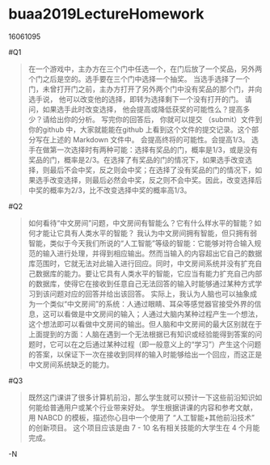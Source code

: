 # buaa2019LectureHomework
16061095

#Q1
>在一个游戏中，主办方在三个门中任选一个，在门后放了一个奖品，另外两个门之后是空的。选手要在三个门中选择一个抽奖。 当选手选择了一个门，未曾打开门之前，主办方打开了另外两个门中没有奖品的那个门，并向选手说， 他可以改变他的选择，即转为选择剩下一个没有打开的门。 请问，如果选手此时改变选择， 他会提高或降低获奖的可能性么？提高多少？请给出你的分析。 写完你的回答后， 你就可以提交 （submit）文件到你的github 中，大家就能能在github 上看到这个文件的提交记录。这个部分写在上述的 Markdown 文件中。
会提高终将的可能性。会提高1/3。
选手在做第一次选择时有两种可能：选择有奖品的门，概率是1/3，或是没有奖品的门，概率是2/3。在选择了有奖品的门的情况下，如果选手改变选择，则最后不会中奖，反之则会中奖；在选择了没有奖品的门的情况下，如果选手改变选择，则最后必然会中奖，反之则不会中奖。因此，改变选择后中奖的概率为2/3，比不改变选择中奖的概率高1/3。

#Q2
>如何看待“中文房间”问题，中文房间有智能么？它有什么样水平的智能？如何才能让它具有人类水平的智能？
我认为中文房间拥有智能，但只拥有弱智能，类似于今天我们所说的“人工智能”等级的智能：它能够对符合输入规范的输入进行处理，并得到相应输出。然而当输入的内容超出它自己的数据库范围时，它就无法对此输入进行回应。同时，中文房间系统并没有扩充自己数据库的能力。要让它具有人类水平的智能，它应当有能力扩充自己内部的数据库，使得它在接收到任意自己无法回答的输入时能够通过某种方式学习到该问题对应的回答并给出该回答。
实际上，我认为人脑也可以抽象成为一个类似“中文房间”的系统：人通过眼睛、耳朵等感觉器官接受外界的信息，这可以看做是中文房间的输入；人通过大脑内某种过程产生一个想法，这个想法即可以看做中文房间的输出。但人脑和中文房间的最大区别就在于上面提到的方面：人脑在遇到一个无法根据已有知识或经验能得到答案的问题时，它可以在之后通过某种过程（即一般意义上的“学习”）产生这个问题的答案，以保证下一次在接收到同样的输入时能够给出一个回应，而这正是中文房间系统缺乏的能力。

#Q3
>既然这门课讲了很多计算机前沿，那么学生就可以预计一下这些前沿知识如何能给普通用户或某个行业带来好处。 学生根据讲课的内容和参考文献，用 NABCD 的模板，描述你心目中一个使用了 “人工智能+其他前沿技术” 的创新项目。 这个项目应该是由 7 - 10 名有相关技能的大学生在 4 个月能完成。 

-N
